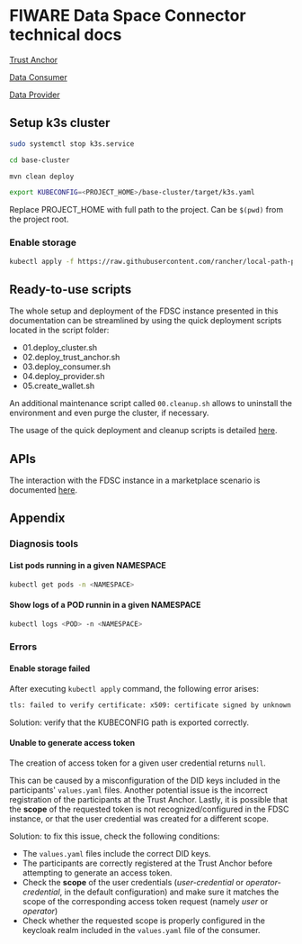 # FIWARE Data Space Connector technical docs

[Trust Anchor](doc/trust-anchor/TRUST-ANCHOR.MD)

[Data Consumer](doc/consumer/CONSUMER.MD)

[Data Provider](doc/provider/PROVIDER.MD)

## Setup k3s cluster

```bash
sudo systemctl stop k3s.service

cd base-cluster

mvn clean deploy

export KUBECONFIG=<PROJECT_HOME>/base-cluster/target/k3s.yaml
```

Replace PROJECT_HOME with full path to the project. Can be `$(pwd)` from the project root.

### Enable storage

```bash
kubectl apply -f https://raw.githubusercontent.com/rancher/local-path-provisioner/v0.0.30/deploy/local-path-storage.yaml
```

## Ready-to-use scripts

The whole setup and deployment of the FDSC instance presented in this documentation can be streamlined by using the quick deployment scripts located in the script folder:

* 01.deploy_cluster.sh
* 02.deploy_trust_anchor.sh
* 03.deploy_consumer.sh
* 04.deploy_provider.sh
* 05.create_wallet.sh

An additional maintenance script called `00.cleanup.sh` allows to uninstall the environment and even purge the cluster, if necessary.

The usage of the quick deployment and cleanup scripts is detailed [here](doc/SCRIPTS.MD).

## APIs

The interaction with the FDSC instance in a marketplace scenario is documented [here](doc/MARKETPLACE.MD).

## Appendix

### Diagnosis tools

#### List pods running in a given NAMESPACE

```bash
kubectl get pods -n <NAMESPACE>
```

#### Show logs of a POD runnin in a given NAMESPACE

```bash
kubectl logs <POD> -n <NAMESPACE>
```

### Errors

#### Enable storage failed

After executing `kubectl apply` command, the following error arises:

```bash
tls: failed to verify certificate: x509: certificate signed by unknown authority; if you choose to ignore these errors, turn validation off with --validate=false
```

Solution: verify that the KUBECONFIG path is exported correctly.

#### Unable to generate access token

The creation of access token for a given user credential returns `null`.

This can be caused by a misconfiguration of the DID keys included in the participants' `values.yaml` files. Another potential issue is the incorrect registration of the participants at the Trust Anchor. Lastly, it is possible that the **scope** of the requested token is not recognized/configured in the FDSC instance, or that the user credential was created for a different scope.

Solution: to fix this issue, check the following conditions:

* The `values.yaml` files include the correct DID keys.
* The participants are correctly registered at the Trust Anchor before attempting to generate an access token.
* Check the **scope** of the user credentials (*user-credential* or *operator-credential*, in the default configuration) and make sure it matches the scope of the corresponding access token request (namely *user* or *operator*)
* Check whether the requested scope is properly configured in the keycloak realm included in the `values.yaml` file of the consumer.
